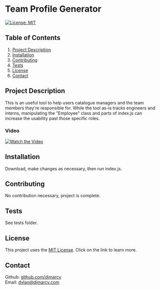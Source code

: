 # Team Profile Generator

[![License: MIT](https://img.shields.io/badge/License-MIT-yellow.svg)](https://opensource.org/licenses/MIT)

## Table of Contents

1. [Project Description](#project-description)
2. [Installation](#installation)
3. [Contributing](#contributing)
4. [Tests](#tests)
5. [License](#license)
6. [Contact](#contact)

## Project Description

This is an useful tool to help users catalogue managers and the team members they're responsible for. While the tool as-is tracks engineers and interns, manipulating the "Employee" class and parts of index.js can increase the usability past those specific roles.

### Video

[![Watch the Video](https://lh4.googleusercontent.com/rTIFkMb23lJGKudRAtkQBom8afO045riHhdkTO1tXbtxZ4FBiYcEfaf3koVkugxCmaAzgyNbiUcOEeDb4xG1=w640-h360-k-rw-pd)](https://drive.google.com/file/d/1rfHf8O9ozkeHCy79ouOTVwdIb3qk6URe/view)

## Installation

Download, make changes as necessary, then run index.js.

## Contributing

No contribution necessary, project is complete.

## Tests

See tests folder.

## License

This project uses the [MIT License](https://opensource.org/licenses/MIT). Click on the link to learn more.

## Contact

Github: [github.com/djmarcy](https://github.com/djmarcy)  
Email: [dylan@djmarcy.com](mailto:dylan@djmarcy.com)
